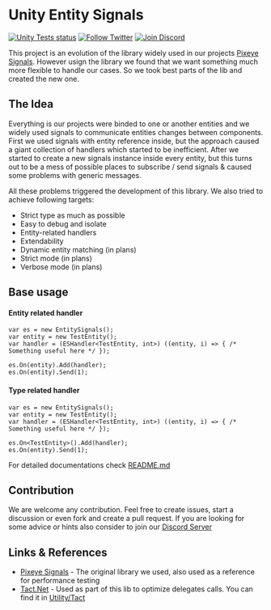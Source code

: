 # Unity Entity Signals

<p>
  <a href="https://github.com/rainbow-duck-games/unity-entity-signals/actions?query=workflow%3A%22Unity+Tests%22"><img alt="Unity Tests status" src="https://github.com/rainbow-duck-games/unity-entity-signals/workflows/Unity Tests/badge.svg"></a>
  <a href="https://twitter.com/RainbowDuckGms"><img alt="Follow Twitter" src="https://img.shields.io/badge/Twitter-Follow-blue"></a>
  <a href="https://discord.gg/2b9BhDhVBJ"><img alt="Join Discord" src="https://img.shields.io/badge/Discord-Join-blueviolet"></a>
</p>

This project is an evolution of the library widely used in our projects [Pixeye Signals](https://github.com/PixeyeHQ/Unity3d-Signals). However
usign the library we found that we want something much more flexible to handle our cases. So we took best parts of the lib
and created the new one.

## The Idea

Everything is our projects were binded to one or another entities and we widely used signals to communicate entities changes
between components. First we used signals with entity reference inside, but the approach caused a giant collection of handlers
which started to be inefficient. After we started to create a new signals instance inside every entity, but this turns out
to be a mess of possible places to subscribe / send signals & caused some problems with generic messages.

All these problems triggered the development of this library. We also tried to achieve following targets:
- Strict type as much as possible
- Easy to debug and isolate
- Entity-related handlers
- Extendability
- Dynamic entity matching (in plans)
- Strict mode (in plans)
- Verbose mode (in plans)

## Base usage

#### Entity related handler
```
var es = new EntitySignals();
var entity = new TestEntity();
var handler = (ESHandler<TestEntity, int>) ((entity, i) => { /* Something useful here */ });

es.On(entity).Add(handler);
es.On(entity).Send(1);
```

#### Type related handler
```
var es = new EntitySignals();
var entity = new TestEntity();
var handler = (ESHandler<TestEntity, int>) ((entity, i) => { /* Something useful here */ });

es.On<TestEntity>().Add(handler);
es.On(entity).Send(1);
```

For detailed documentations check [README.md](/Packages/com.rainbow-duck-games.unity-entity-signals/README.md)

## Contribution

We are welcome any contribution. Feel free to create issues, start a discussion or even fork and create a pull request.
If you are looking for some advice or hints also consider to join our [Discord Server](https://discord.gg/2b9BhDhVBJ)

## Links & References

- [Pixeye Signals](https://github.com/PixeyeHQ/Unity3d-Signals) - The original library we used, also used as a reference
  for performance testing
- [Tact.Net](https://github.com/tdupont750/tact.net) - Used as part of this lib to optimize delegates calls. You can find it in [Utility/Tact](Packages/com.rainbow-duck-games.unity-entity-signals/Runtime/Utility/Tact)
